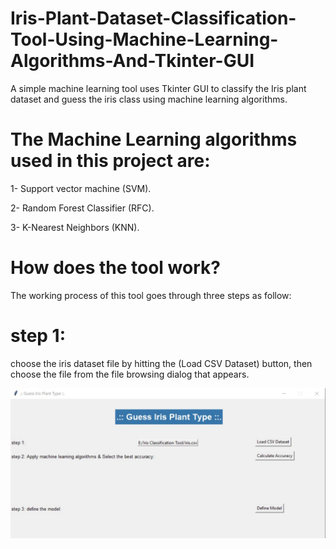# Iris-Plant-Dataset-Classification-Tool-Using-Machine-Learning-Algorithms-And-Tkinter-GUI
A simple machine learning tool uses Tkinter GUI to classify the Iris plant dataset and guess the iris class using machine learning algorithms.

# The Machine Learning algorithms used in this project are:

  1- Support vector machine (SVM).
  
  2- Random Forest Classifier (RFC).
  
  3- K-Nearest Neighbors (KNN).
  
  
  # How does the tool work?
  
  The working process of this tool goes through three steps as follow:
  
  # step 1: 
  choose the iris dataset file by hitting the (Load CSV Dataset) button, then choose the file from the file browsing dialog that appears.
  
  ![Main GUI](main.jpg)


